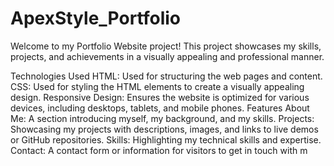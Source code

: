 # ApexStyle_Portfolio
Welcome to my Portfolio Website project! This project showcases my skills, projects, and achievements in a visually appealing and professional manner.

Technologies Used
HTML: Used for structuring the web pages and content.
CSS: Used for styling the HTML elements to create a visually appealing design.
Responsive Design: Ensures the website is optimized for various devices, including desktops, tablets, and mobile phones.
Features
About Me: A section introducing myself, my background, and my skills.
Projects: Showcasing my projects with descriptions, images, and links to live demos or GitHub repositories.
Skills: Highlighting my technical skills and expertise.
Contact: A contact form or information for visitors to get in touch with m
